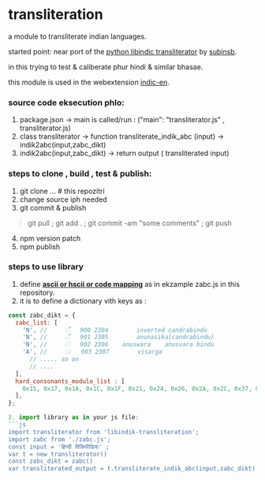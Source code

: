 # transliteration

a module to transliterate indian languages.

started point: near port of the [python libindic transliterator](https://github.com/libindic/transliteration/) by [subinsb](http://subinsb.com).

in this trying to test & caliberate phur hindi & similar bhasae.

this module is used in the webextension [indic-en](//subinsb.com/indicen/).

### source code eksecution phlo:
1. package.json -> main is called/run : ("main": "transliterator.js" , transliterator.js)
2. class transliterator -> function transliterate_indik_abc (input) -> indik2abc(input,zabc_dikt)
3. indik2abc(input,zabc_dikt) -> return output ( transliterated input)

### steps to clone , build , test & publish:
1. git clone ... # this repozitri
2. change source iph needed
3. git commit & publish
  > git pull ; git add . ; git commit -am "some comments" ; git push
4. npm version patch
5. npm publish

### steps to use library
1. define **[ascii or hscii or code mapping][code_map_sheet]** as in ekzample zabc.js in this repository.
  1. it is to define a dictionary vith keys as :
```js
const zabc_dikt = {
  zabc_list: [
    'N', // 	ऀ	900	2304		inverted candrabindu
    'N', // 	ँ	901	2305		anunasika(candrabindu)
    'N', // 	ं	902	2306	anuswara	anusvara bindu
    'A', // 	ः	903	2307		visarga
      // ..... so on
      // ....
  ],
  hard_consonants_modulo_list : [
    0x15, 0x17, 0x1A, 0x1C, 0x1F, 0x21, 0x24, 0x26, 0x2A, 0x2C, 0x37, 0x58, 0x5A, 0x5B, 0x79, 0x7C, 0x7E, 0x7F,
  ],
};

2. import library as in your js file:
```js
import transliterator from 'libindik-transliteration';
import zabc from './zabc.js';
const input = 'हिन्दी विकिपीडिया' ;
var t = new transliterator()
const zabc_dikt = zabc()
var transliterated_output = t.transliterate_indik_abc(input,zabc_dikt)
```

[code_map_sheet]: https://docs.google.com/spreadsheets/d/e/2PACX-1vRYY_On0oQlYqCH8KrAuNy9nxnUKRx9dG6UvjoZjbP1ZVeXX6VcHl-sU2yg9jbAFszCcNZ5STK47_rz/pubhtml
